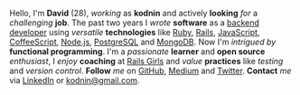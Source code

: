 Hello, I'm **David** (28), *working* as **kodnin** and actively **looking** *for* a *challenging* **job**. The past two years I *wrote* **software** as a [backend developer](http://www.inspire.nl) using *versatile* **technologies** like [Ruby](https://www.ruby-lang.org), [Rails](http://rubyonrails.org), [JavaScript](https://developer.mozilla.org/en-US/docs/Web/JavaScript), [CoffeeScript](http://coffeescript.org), [Node.js](http://nodejs.org), [PostgreSQL](http://www.postgresql.org) and [MongoDB](http://www.mongodb.org). Now I'm *intrigued by* **functional programming**. I'm a *passionate* **learner** and **open source** *enthusiast*, I *enjoy* **coaching** at [Rails Girls](http://railsgirls.com) and *value* **practices** like *testing* and *version control*. **Follow** *me* on [GitHub](https://github.com/kodnin), [Medium](https://medium.com/@kodnin) and [Twitter](https://twitter.com/kodnin). **Contact** *me* via [LinkedIn](http://www.linkedin.com/pub/david-boot/96/528/ba0) or [kodnin@gmail.com](mailto:kodnin@gmail.com).

